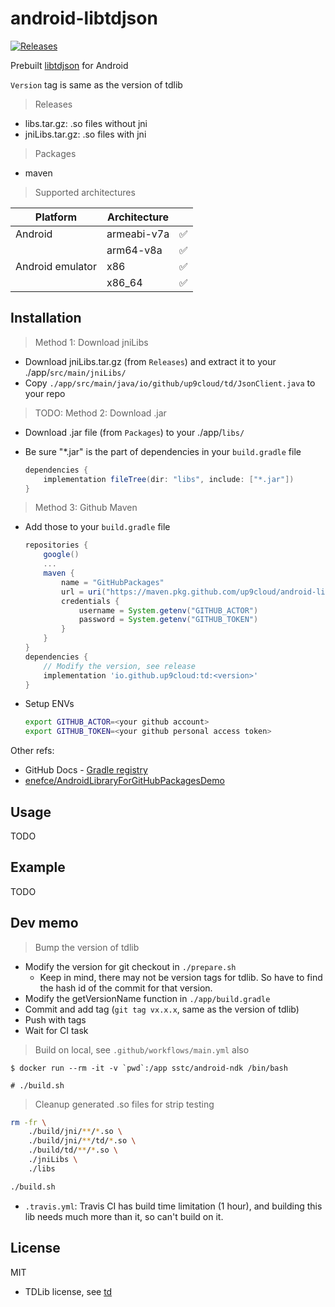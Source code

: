 # android-libtdjson

[![Releases](https://github.com/up9cloud/android-libtdjson/actions/workflows/main.yml/badge.svg)](https://github.com/up9cloud/android-libtdjson/actions/workflows/main.yml)

Prebuilt [libtdjson](https://github.com/tdlib/td) for Android

`Version` tag is same as the version of tdlib

> Releases

- libs.tar.gz: .so files without jni
- jniLibs.tar.gz: .so files with jni

> Packages

- maven

> Supported architectures

| Platform         | Architecture |     |
| ---------------- | ------------ | --- |
| Android          | armeabi-v7a  | ✅   |
|                  | arm64-v8a    | ✅   |
| Android emulator | x86          | ✅   |
|                  | x86_64       | ✅   |

## Installation

> Method 1: Download jniLibs

- Download jniLibs.tar.gz (from `Releases`) and extract it to your ./app/`src/main/jniLibs/`
- Copy `./app/src/main/java/io/github/up9cloud/td/JsonClient.java` to your repo

> TODO: Method 2: Download .jar

- Download .jar file (from `Packages`) to your ./app/`libs/`
- Be sure "*.jar" is the part of dependencies in your `build.gradle` file

    ```gradle
    dependencies {
        implementation fileTree(dir: "libs", include: ["*.jar"])
    }
    ```

> Method 3: Github Maven

- Add those to your `build.gradle` file

    ```gradle
    repositories {
        google()
        ...
        maven {
            name = "GitHubPackages"
            url = uri("https://maven.pkg.github.com/up9cloud/android-libtdjson")
            credentials {
                username = System.getenv("GITHUB_ACTOR")
                password = System.getenv("GITHUB_TOKEN")
            }
        }
    }
    dependencies {
        // Modify the version, see release
        implementation 'io.github.up9cloud:td:<version>'
    }
    ```

- Setup ENVs

    ```bash
    export GITHUB_ACTOR=<your github account>
    export GITHUB_TOKEN=<your github personal access token>
    ```

Other refs:

- GitHub Docs - [Gradle registry](https://docs.github.com/en/packages/working-with-a-github-packages-registry/working-with-the-gradle-registry#installing-a-package)
- [enefce/AndroidLibraryForGitHubPackagesDemo](https://github.com/enefce/AndroidLibraryForGitHubPackagesDemo)

## Usage

TODO

## Example

TODO

## Dev memo

> Bump the version of tdlib

- Modify the version for git checkout in `./prepare.sh`
  - Keep in mind, there may not be version tags for tdlib. So have to find the hash id of the commit for that version.
- Modify the getVersionName function in `./app/build.gradle`
- Commit and add tag (`git tag vx.x.x`, same as the version of tdlib)
- Push with tags
- Wait for CI task

> Build on local, see `.github/workflows/main.yml` also

```console
$ docker run --rm -it -v `pwd`:/app sstc/android-ndk /bin/bash

# ./build.sh
```

> Cleanup generated .so files for strip testing

```bash
rm -fr \
    ./build/jni/**/*.so \
    ./build/jni/**/td/*.so \
    ./build/td/**/*.so \
    ./jniLibs \
    ./libs

./build.sh
```

- `.travis.yml`: Travis CI has build time limitation (1 hour), and building this lib needs much more than it, so can't build on it.

## License

MIT

- TDLib license, see [td](https://github.com/tdlib/td)

